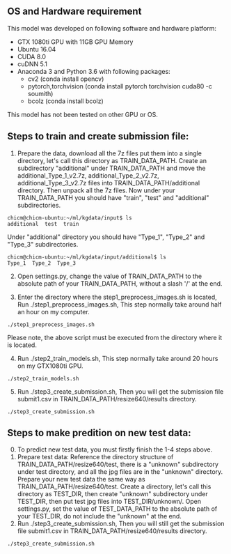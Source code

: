 ## OS and Hardware requirement
This model was developed on following software and hardware platform:
+ GTX 1080ti GPU with 11GB GPU Memory
+ Ubuntu 16.04
+ CUDA 8.0
+ cuDNN 5.1
+ Anaconda 3 and Python 3.6 with following packages:
  - cv2 (conda install opencv)
  - pytorch,torchvision (conda install pytorch torchvision cuda80 -c soumith)
  - bcolz (conda install bcolz)

This model has not been tested on other GPU or OS.

## Steps to train and create submission file:
1. Prepare the data, download all the 7z files put them into a single directory, let's call this directory as TRAIN_DATA_PATH. Create an subdirectory "additional" under TRAIN_DATA_PATH and move the additional_Type_1_v2.7z, additional_Type_2_v2.7z, additional_Type_3_v2.7z files into TRAIN_DATA_PATH/additional directory. Then unpack all the 7z files.
Now under your TRAIN_DATA_PATH you should have "train", "test" and "additional" subdirectories. 
```
chicm@chicm-ubuntu:~/ml/kgdata/input$ ls
additional  test  train
```
Under "additional" directory you should have "Type_1", "Type_2" and "Type_3" subdirectories.
```
chicm@chicm-ubuntu:~/ml/kgdata/input/additional$ ls
Type_1  Type_2  Type_3
```
2. Open settings.py, change the value of TRAIN_DATA_PATH to the absolute path of your TRAIN_DATA_PATH, without a slash '/' at the end.

3. Enter the directory where the step1_preprocess_images.sh is located, Run ./step1_preprocess_images.sh, This step normally take around half an hour on my computer.
```
./step1_preprocess_images.sh
```
Please note, the above script must be executed from the directory where it is located. 

4. Run ./step2_train_models.sh, This step normally take around 20 hours on my GTX1080ti GPU.
```
./step2_train_models.sh
```
5. Run ./step3_create_submission.sh, Then you will get the submission file submit1.csv in TRAIN_DATA_PATH/resize640/results directory.
```
./step3_create_submission.sh
```
## Steps to make predition on new test data:
0. To predict new test data, you must firstly finish the 1-4 steps above.
1. Prepare test data: Reference the directory structure of TRAIN_DATA_PATH/resize640/test,  there is a "unknown" subdirectory under test directory, and all the jpg files are in the "unknown" directory. Prepare your new test data the same way as TRAIN_DATA_PATH/resize640/test. Create a directory, let's call this directory as TEST_DIR, then create "unknown" subdirectory under TEST_DIR, then put test jpg files into TEST_DIR/unknown/.
Open settings.py,  set the value of TEST_DATA_PATH to the absolute path of your TEST_DIR, do not include the "unknown" at the end. 
2. Run ./step3_create_submission.sh, Then you will still get the submission file submit1.csv in TRAIN_DATA_PATH/resize640/results directory.
```
./step3_create_submission.sh
```
